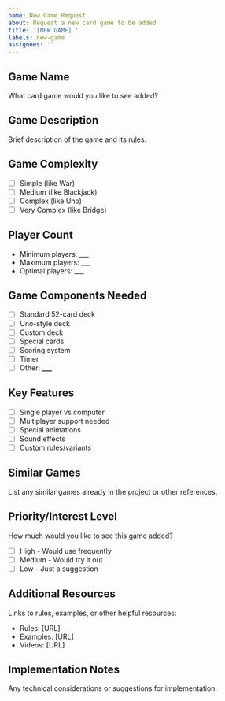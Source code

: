 ```yaml
---
name: New Game Request
about: Request a new card game to be added
title: '[NEW GAME] '
labels: new-game
assignees: ''
---
```


## Game Name

What card game would you like to see added?

## Game Description

Brief description of the game and its rules.

## Game Complexity

- [ ] Simple (like War)
- [ ] Medium (like Blackjack)
- [ ] Complex (like Uno)
- [ ] Very Complex (like Bridge)

## Player Count

- Minimum players: \_\_\_
- Maximum players: \_\_\_
- Optimal players: \_\_\_

## Game Components Needed

- [ ] Standard 52-card deck
- [ ] Uno-style deck
- [ ] Custom deck
- [ ] Special cards
- [ ] Scoring system
- [ ] Timer
- [ ] Other: ****\_\_\_****

## Key Features

- [ ] Single player vs computer
- [ ] Multiplayer support needed
- [ ] Special animations
- [ ] Sound effects
- [ ] Custom rules/variants

## Similar Games

List any similar games already in the project or other references.

## Priority/Interest Level

How much would you like to see this game added?

- [ ] High - Would use frequently
- [ ] Medium - Would try it out
- [ ] Low - Just a suggestion

## Additional Resources

Links to rules, examples, or other helpful resources:

- Rules: [URL]
- Examples: [URL]
- Videos: [URL]

## Implementation Notes

Any technical considerations or suggestions for implementation.

```

```
